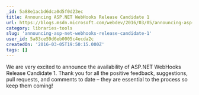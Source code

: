 ```yaml
---
_id: 5a88e1acbd6dca0d5f0d23ec
title: Announcing ASP.NET WebHooks Release Candidate 1
url: https://blogs.msdn.microsoft.com/webdev/2016/03/05/announcing-asp-net-webhooks-release-candidate-1/
category: libraries-tools
slug: 'announcing-asp-net-webhooks-release-candidate-1'
user_id: 5a83ce59d6eb0005c4ecda2c
createdOn: '2016-03-05T19:50:15.000Z'
tags: []
---
```


We are very excited to announce the availability of ASP.NET WebHooks Release Candidate 1. Thank you for all the positive feedback, suggestions, pull requests, and comments to date – they are essential to the process so keep them coming!
